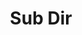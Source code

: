 ---
categories: ["Examples", "Placeholders"]
tags: ["test","docs"] 
title: "Sub Dir"
linkTitle: "Sub Dir"
weight: -2
description: >
  What does your user need to know to try your project?
---